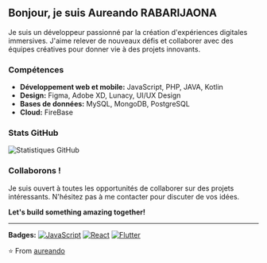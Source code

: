 ##  Bonjour, je suis Aureando RABARIJAONA

Je suis un développeur passionné par la création d'expériences digitales immersives. J'aime relever de nouveaux défis et collaborer avec des équipes créatives pour donner vie à des projets innovants.

###  Compétences
* **Développement web et mobile:** JavaScript, PHP, JAVA, Kotlin
* **Design:** Figma, Adobe XD, Lunacy, UI/UX Design
* **Bases de données:** MySQL, MongoDB, PostgreSQL
* **Cloud:** FireBase

###  Stats GitHub
![Statistiques GitHub](https://github-readme-stats.vercel.app/api?username=aureando&show_icons=true&theme=radical)

###  Collaborons !
Je suis ouvert à toutes les opportunités de collaborer sur des projets intéressants. N'hésitez pas à me contacter pour discuter de vos idées.

**Let's build something amazing together!**

---

**Badges:**
[![JavaScript](https://img.shields.io/badge/JavaScript-yellow?style=flat-square)](https://www.javascript.com/)
[![React](https://img.shields.io/badge/React-20232a?style=flat-square)](https://reactjs.org/)
[![Flutter](https://img.shields.io/badge/Flutter-blue?style=flat-square)](https://flutter.dev/)

⭐️ From [aureando](https://github.com/aureando)
